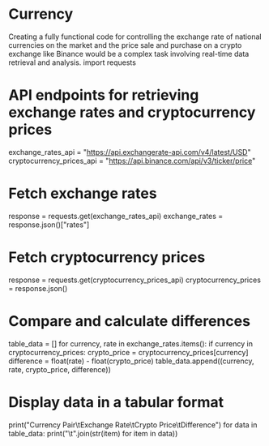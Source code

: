 # Currency
Creating a fully functional code for controlling the exchange rate of national currencies on the market and the price sale and purchase on a crypto exchange like Binance would be a complex task involving real-time data retrieval and analysis. 
import requests

# API endpoints for retrieving exchange rates and cryptocurrency prices
exchange_rates_api = "https://api.exchangerate-api.com/v4/latest/USD"
cryptocurrency_prices_api = "https://api.binance.com/api/v3/ticker/price"

# Fetch exchange rates
response = requests.get(exchange_rates_api)
exchange_rates = response.json()["rates"]

# Fetch cryptocurrency prices
response = requests.get(cryptocurrency_prices_api)
cryptocurrency_prices = response.json()

# Compare and calculate differences
table_data = []
for currency, rate in exchange_rates.items():
    if currency in cryptocurrency_prices:
        crypto_price = cryptocurrency_prices[currency]
        difference = float(rate) - float(crypto_price)
        table_data.append((currency, rate, crypto_price, difference))

# Display data in a tabular format
print("Currency Pair\tExchange Rate\tCrypto Price\tDifference")
for data in table_data:
    print("\t".join(str(item) for item in data))
